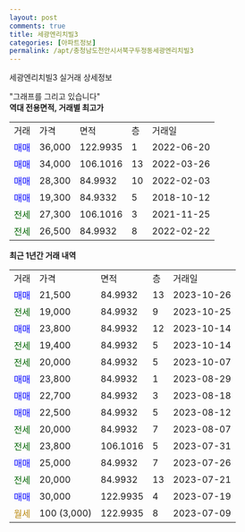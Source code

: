 ```yaml
---
layout: post
comments: true
title: 세광엔리치빌3
categories: [아파트정보]
permalink: /apt/충청남도천안시서북구두정동세광엔리치빌3
---
```


세광엔리치빌3 실거래 상세정보

<script type="text/javascript">
  google.charts.load('current', {'packages':['line', 'corechart']});
  google.charts.setOnLoadCallback(drawChart);

  function drawChart() {
    var data = new google.visualization.DataTable();
    data.addColumn('date', '거래일');
    data.addColumn('number', "매매");
    data.addColumn('number', "전세");
    data.addColumn('number', "전매");

    data.addRows([[new Date(Date.parse("2023-10-26")), 21500, null, null], [new Date(Date.parse("2023-10-25")), null, 19000, null], [new Date(Date.parse("2023-10-14")), 23800, null, null], [new Date(Date.parse("2023-10-14")), null, 19400, null], [new Date(Date.parse("2023-10-07")), null, 20000, null], [new Date(Date.parse("2023-08-29")), 23800, null, null], [new Date(Date.parse("2023-08-18")), 22700, null, null], [new Date(Date.parse("2023-08-12")), 22500, null, null], [new Date(Date.parse("2023-08-07")), null, 20000, null], [new Date(Date.parse("2023-07-31")), null, 23800, null], [new Date(Date.parse("2023-07-26")), 25000, null, null], [new Date(Date.parse("2023-07-21")), null, 20000, null], [new Date(Date.parse("2023-07-19")), 30000, null, null], [new Date(Date.parse("2023-07-09")), null, null, null]]);

    var options = {
      hAxis: {
        format: 'yyyy/MM/dd'
      },    
      lineWidth: 0,
      pointsVisible: true,    
      title: '최근 1년간 유형별 실거래가 분포',
      legend: { position: 'bottom' }
    };

    var formatter = new google.visualization.NumberFormat({pattern:'###,###'} );
    formatter.format(data, 1);
    formatter.format(data, 2);
    
    setTimeout(function() {
        var chart = new google.visualization.LineChart(document.getElementById('columnchart_material'));
        chart.draw(data, (options));
        document.getElementById('loading').style.display = 'none';
    }, 200);
  }
</script>


<div id="loading" style="z-index:20; display: block; margin-left: 0px">"그래프를 그리고 있습니다"</div>
<div id="columnchart_material" style="width: 95%; margin-left: 0px; display: block"></div>
<!-- contents start -->
<b>역대 전용면적, 거래별 최고가</b>
<table class="sortable">
    <tr>
      <td>거래</td>
      <td>가격</td>
      <td>면적</td>
      <td>층</td>
      <td>거래일</td>
    </tr>
        <tr>
          <td><a style="color: blue">매매</a></td>
          <td>36,000</td>
          <td>122.9935</td>
          <td>1</td>
          <td>2022-06-20</td>
        </tr>            <tr>
          <td><a style="color: blue">매매</a></td>
          <td>34,000</td>
          <td>106.1016</td>
          <td>13</td>
          <td>2022-03-26</td>
        </tr>            <tr>
          <td><a style="color: blue">매매</a></td>
          <td>28,300</td>
          <td>84.9932</td>
          <td>10</td>
          <td>2022-02-03</td>
        </tr>            <tr>
          <td><a style="color: blue">매매</a></td>
          <td>19,300</td>
          <td>84.9332</td>
          <td>5</td>
          <td>2018-10-12</td>
        </tr>        
        <tr>
              <td><a style="color: darkgreen">전세</a></td>
              <td>27,300</td>
              <td>106.1016</td>
              <td>3</td>
              <td>2021-11-25</td>
            </tr>            <tr>
              <td><a style="color: darkgreen">전세</a></td>
              <td>26,500</td>
              <td>84.9932</td>
              <td>8</td>
              <td>2022-02-22</td>
            </tr>        
    
</table>

<b>최근 1년간 거래 내역</b>

<table class="sortable">
    <tr>
      <td>거래</td>
      <td>가격</td>
      <td>면적</td>
      <td>층</td>
      <td>거래일</td>
    </tr>
    <tr>
      <td><a style="color: blue">매매</a></td>
      <td>21,500</td>
      <td>84.9932</td>
      <td>13</td>
      <td>2023-10-26</td>
    </tr>          <tr>
      <td><a style="color: darkgreen">전세</a></td>
      <td>19,000</td>
      <td>84.9932</td>
      <td>9</td>
      <td>2023-10-25</td>
    </tr>          <tr>
      <td><a style="color: blue">매매</a></td>
      <td>23,800</td>
      <td>84.9932</td>
      <td>12</td>
      <td>2023-10-14</td>
    </tr>          <tr>
      <td><a style="color: darkgreen">전세</a></td>
      <td>19,400</td>
      <td>84.9932</td>
      <td>5</td>
      <td>2023-10-14</td>
    </tr>          <tr>
      <td><a style="color: darkgreen">전세</a></td>
      <td>20,000</td>
      <td>84.9932</td>
      <td>5</td>
      <td>2023-10-07</td>
    </tr>          <tr>
      <td><a style="color: blue">매매</a></td>
      <td>23,800</td>
      <td>84.9932</td>
      <td>1</td>
      <td>2023-08-29</td>
    </tr>          <tr>
      <td><a style="color: blue">매매</a></td>
      <td>22,700</td>
      <td>84.9932</td>
      <td>3</td>
      <td>2023-08-18</td>
    </tr>          <tr>
      <td><a style="color: blue">매매</a></td>
      <td>22,500</td>
      <td>84.9932</td>
      <td>5</td>
      <td>2023-08-12</td>
    </tr>          <tr>
      <td><a style="color: darkgreen">전세</a></td>
      <td>20,000</td>
      <td>84.9932</td>
      <td>7</td>
      <td>2023-08-07</td>
    </tr>          <tr>
      <td><a style="color: darkgreen">전세</a></td>
      <td>23,800</td>
      <td>106.1016</td>
      <td>5</td>
      <td>2023-07-31</td>
    </tr>          <tr>
      <td><a style="color: blue">매매</a></td>
      <td>25,000</td>
      <td>84.9932</td>
      <td>7</td>
      <td>2023-07-26</td>
    </tr>          <tr>
      <td><a style="color: darkgreen">전세</a></td>
      <td>20,000</td>
      <td>84.9932</td>
      <td>13</td>
      <td>2023-07-21</td>
    </tr>          <tr>
      <td><a style="color: blue">매매</a></td>
      <td>30,000</td>
      <td>122.9935</td>
      <td>4</td>
      <td>2023-07-19</td>
    </tr>          <tr>
      <td><a style="color: darkgoldenrod">월세</a></td>
      <td>100 (3,000)</td>
      <td>122.9935</td>
      <td>8</td>
      <td>2023-07-09</td>
    </tr>      </table>
<!-- contents end -->    

